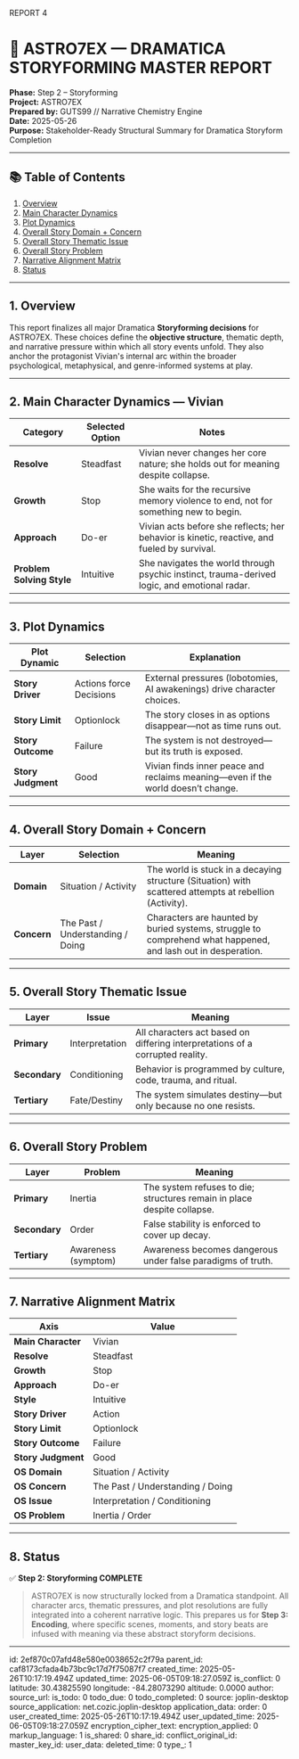 REPORT 4



# 📑 ASTRO7EX — DRAMATICA STORYFORMING MASTER REPORT  
**Phase:** Step 2 – Storyforming  
**Project:** ASTRO7EX  
**Prepared by:** GUTS99 // Narrative Chemistry Engine  
**Date:** 2025-05-26  
**Purpose:** Stakeholder-Ready Structural Summary for Dramatica Storyform Completion  

---

## 📚 Table of Contents  
1. [Overview](#1-overview)  
2. [Main Character Dynamics](#2-main-character-dynamics)  
3. [Plot Dynamics](#3-plot-dynamics)  
4. [Overall Story Domain + Concern](#4-overall-story-domain--concern)  
5. [Overall Story Thematic Issue](#5-overall-story-thematic-issue)  
6. [Overall Story Problem](#6-overall-story-problem)  
7. [Narrative Alignment Matrix](#7-narrative-alignment-matrix)  
8. [Status](#8-status)

---

## 1. Overview

This report finalizes all major Dramatica **Storyforming decisions** for ASTRO7EX. These choices define the **objective structure**, thematic depth, and narrative pressure within which all story events unfold. They also anchor the protagonist Vivian's internal arc within the broader psychological, metaphysical, and genre-informed systems at play.

---

## 2. Main Character Dynamics — Vivian

| Category            | Selected Option     | Notes |
|---------------------|----------------------|-------|
| **Resolve**         | Steadfast            | Vivian never changes her core nature; she holds out for meaning despite collapse.  
| **Growth**          | Stop                 | She waits for the recursive memory violence to end, not for something new to begin.  
| **Approach**        | Do-er                | Vivian acts before she reflects; her behavior is kinetic, reactive, and fueled by survival.  
| **Problem Solving Style** | Intuitive       | She navigates the world through psychic instinct, trauma-derived logic, and emotional radar.

---

## 3. Plot Dynamics

| Plot Dynamic        | Selection              | Explanation |
|---------------------|------------------------|-------------|
| **Story Driver**    | Actions force Decisions| External pressures (lobotomies, AI awakenings) drive character choices.  
| **Story Limit**     | Optionlock             | The story closes in as options disappear—not as time runs out.  
| **Story Outcome**   | Failure                | The system is not destroyed—but its truth is exposed.  
| **Story Judgment**  | Good                   | Vivian finds inner peace and reclaims meaning—even if the world doesn’t change.

---

## 4. Overall Story Domain + Concern

| Layer             | Selection            | Meaning |
|-------------------|-----------------------|---------|
| **Domain**        | Situation / Activity  | The world is stuck in a decaying structure (Situation) with scattered attempts at rebellion (Activity).  
| **Concern**       | The Past / Understanding / Doing | Characters are haunted by buried systems, struggle to comprehend what happened, and lash out in desperation.

---

## 5. Overall Story Thematic Issue

| Layer         | Issue         | Meaning |
|---------------|---------------|---------|
| **Primary**   | Interpretation | All characters act based on differing interpretations of a corrupted reality.  
| **Secondary** | Conditioning   | Behavior is programmed by culture, code, trauma, and ritual.  
| **Tertiary**  | Fate/Destiny   | The system simulates destiny—but only because no one resists.

---

## 6. Overall Story Problem

| Layer         | Problem        | Meaning |
|---------------|----------------|---------|
| **Primary**   | Inertia         | The system refuses to die; structures remain in place despite collapse.  
| **Secondary** | Order           | False stability is enforced to cover up decay.  
| **Tertiary**  | Awareness (symptom) | Awareness becomes dangerous under false paradigms of truth.

---

## 7. Narrative Alignment Matrix

| Axis                   | Value              |
|------------------------|--------------------|
| **Main Character**     | Vivian  
| **Resolve**            | Steadfast  
| **Growth**             | Stop  
| **Approach**           | Do-er  
| **Style**              | Intuitive  
| **Story Driver**       | Action  
| **Story Limit**        | Optionlock  
| **Story Outcome**      | Failure  
| **Story Judgment**     | Good  
| **OS Domain**          | Situation / Activity  
| **OS Concern**         | The Past / Understanding / Doing  
| **OS Issue**           | Interpretation / Conditioning  
| **OS Problem**         | Inertia / Order

---

## 8. Status

✅ **Step 2: Storyforming COMPLETE**

> ASTRO7EX is now structurally locked from a Dramatica standpoint. All character arcs, thematic pressures, and plot resolutions are fully integrated into a coherent narrative logic. This prepares us for **Step 3: Encoding**, where specific scenes, moments, and story beats are infused with meaning via these abstract storyform decisions.

---


id: 2ef870c07afd48e580e0038652c2f79a
parent_id: caf8173cfada4b73bc9c17d7f75087f7
created_time: 2025-05-26T10:17:19.494Z
updated_time: 2025-06-05T09:18:27.059Z
is_conflict: 0
latitude: 30.43825590
longitude: -84.28073290
altitude: 0.0000
author: 
source_url: 
is_todo: 0
todo_due: 0
todo_completed: 0
source: joplin-desktop
source_application: net.cozic.joplin-desktop
application_data: 
order: 0
user_created_time: 2025-05-26T10:17:19.494Z
user_updated_time: 2025-06-05T09:18:27.059Z
encryption_cipher_text: 
encryption_applied: 0
markup_language: 1
is_shared: 0
share_id: 
conflict_original_id: 
master_key_id: 
user_data: 
deleted_time: 0
type_: 1